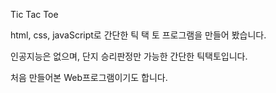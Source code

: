 Tic Tac Toe

html, css, javaScript로 간단한 틱 택 토 프로그램을 만들어 봤습니다.

인공지능은 없으며, 단지 승리판정만 가능한 간단한 틱택토입니다.

처음 만들어본 Web프로그램이기도 합니다.
